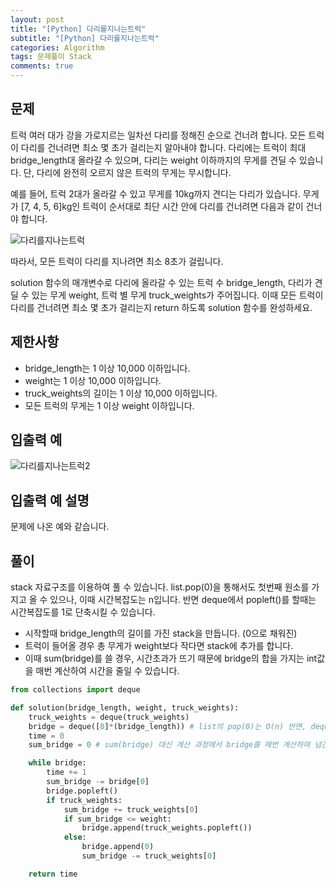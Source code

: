 ```yaml
---
layout: post
title: "[Python] 다리를지나는트럭"
subtitle: "[Python] 다리를지나는트럭"
categories: Algorithm
tags: 문제풀이 Stack
comments: true
---
```


## 문제

트럭 여러 대가 강을 가로지르는 일차선 다리를 정해진 순으로 건너려 합니다. 모든 트럭이 다리를 건너려면 최소 몇 초가 걸리는지 알아내야 합니다. 다리에는 트럭이 최대 bridge_length대 올라갈 수 있으며, 다리는 weight 이하까지의 무게를 견딜 수 있습니다. 단, 다리에 완전히 오르지 않은 트럭의 무게는 무시합니다.

예를 들어, 트럭 2대가 올라갈 수 있고 무게를 10kg까지 견디는 다리가 있습니다. 무게가 [7, 4, 5, 6]kg인 트럭이 순서대로 최단 시간 안에 다리를 건너려면 다음과 같이 건너야 합니다.

![다리를지나는트럭](https://bernard-choi.github.io/assets/img/post_img/다리를지나는트럭.jpg)

따라서, 모든 트럭이 다리를 지나려면 최소 8초가 걸립니다.

solution 함수의 매개변수로 다리에 올라갈 수 있는 트럭 수 bridge_length, 다리가 견딜 수 있는 무게 weight, 트럭 별 무게 truck_weights가 주어집니다. 이때 모든 트럭이 다리를 건너려면 최소 몇 초가 걸리는지 return 하도록 solution 함수를 완성하세요.

## 제한사항

- bridge_length는 1 이상 10,000 이하입니다.
- weight는 1 이상 10,000 이하입니다.
- truck_weights의 길이는 1 이상 10,000 이하입니다.
- 모든 트럭의 무게는 1 이상 weight 이하입니다.


## 입출력 예

![다리를지나는트럭2](https://bernard-choi.github.io/assets/img/post_img/다리를지나는트럭2.jpg)

## 입출력 예 설명

문제에 나온 예와 같습니다.

## 풀이

stack 자료구조를 이용하여 풀 수 있습니다. list.pop(0)을 통해서도 첫번째 원소를 가지고 올 수 있으나, 이때 시간복잡도는 n입니다. 반면 deque에서 popleft()를 할때는 시간복잡도를 1로 단축시킬 수 있습니다.

- 시작할때 bridge_length의 길이를 가진 stack을 만듭니다. (0으로 채워진)
- 트럭이 들어올 경우 총 무게가 weight보다 작다면 stack에 추가를 합니다.
- 이때 sum(bridge)를 쓸 경우, 시간초과가 뜨기 때문에 bridge의 합을 가지는 int값을 매번 계산하여 시간을 줄일 수 있습니다.


```python
from collections import deque

def solution(bridge_length, weight, truck_weights):
    truck_weights = deque(truck_weights)
    bridge = deque([0]*(bridge_length)) # list의 pop(0)는 O(n) 반면, deque 자료구조의 leftpop()은 O(1) 이다.
    time = 0
    sum_bridge = 0 # sum(bridge) 대신 계산 과정에서 bridge를 매번 계산하여 넘긴다.

    while bridge:
        time += 1
        sum_bridge -= bridge[0]
        bridge.popleft()
        if truck_weights:
            sum_bridge += truck_weights[0]
            if sum_bridge <= weight:
                bridge.append(truck_weights.popleft())
            else:
                bridge.append(0)
                sum_bridge -= truck_weights[0]

    return time
```
